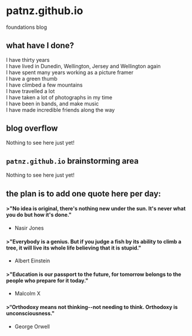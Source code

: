 # patnz.github.io
foundations blog

## what have I done?
I have thirty years\
I have lived in Dunedin, Wellington, Jersey and Wellington again\
I have spent many years working as a picture framer\
I have a green thumb\
I have climbed a few mountains\
I have travelled a lot\
I have taken a lot of photographs in my time\
I have been in bands, and make music\
I have made incredible friends along the way

## blog overflow

Nothing to see here just yet!

## `patnz.github.io` brainstorming area

Nothing to see here just yet!

## the plan is to add one quote here per day: 

#### >"No idea is original, there's nothing new under the sun. It's never what you do but how it's done."

- Nasir Jones

#### >"Everybody is a genius. But if you judge a fish by its ability to climb a tree, it will live its whole life believing that it is stupid."

- Albert Einstein

#### >"Education is our passport to the future, for tomorrow belongs to the people who prepare for it today."

- Malcolm X

#### >“Orthodoxy means not thinking--not needing to think. Orthodoxy is unconsciousness."

- George Orwell
